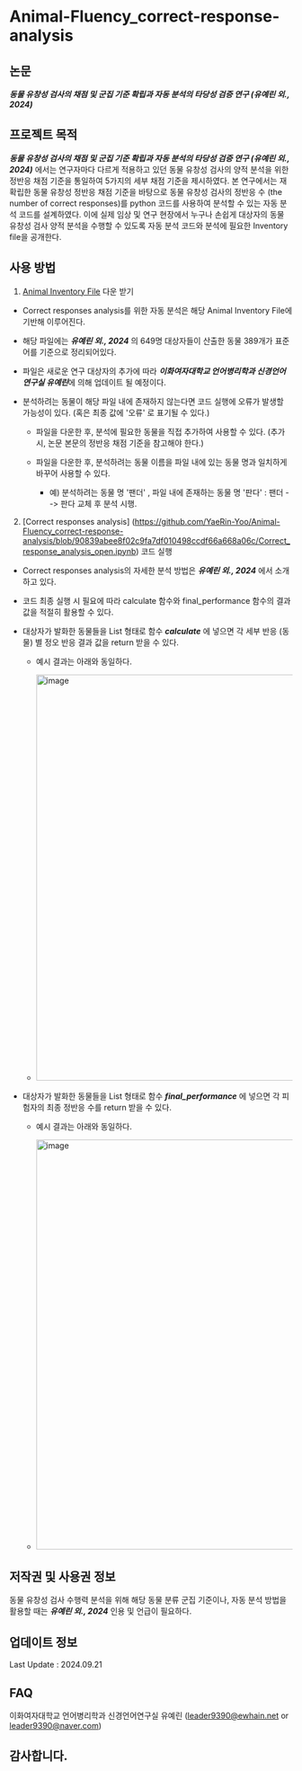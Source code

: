 # Animal-Fluency_correct-response-analysis



## 논문

***동물 유창성 검사의 채점 및 군집 기준 확립과 자동 분석의 타당성 검증 연구 (유예린 외., 2024)***



## 프로젝트 목적

***동물 유창성 검사의 채점 및 군집 기준 확립과 자동 분석의 타당성 검증 연구 (유예린 외., 2024)*** 에서는 연구자마다 다르게 적용하고 있던 동물 유창성 검사의 양적 분석을 위한 정반응 채점 기준을 통일하여 5가지의 세부 채점 기준을 제시하였다. 본 연구에서는 재확립한 동물 유창성 정반응 채점 기준을 바탕으로 동물 유창성 검사의 정반응 수 (the number of correct responses)를 python 코드를 사용하여 분석할 수 있는 자동 분석 코드를 설계하였다. 이에 실제 임상 및 연구 현장에서 누구나 손쉽게 대상자의 동물 유창성 검사 양적 분석을 수행할 수 있도록 자동 분석 코드와 분석에 필요한 Inventory file을 공개한다.



## 사용 방법

1. [Animal Inventory File](https://github.com/YaeRin-Yoo/Animal-Fluency_correct-response-analysis/blob/aeefec559668a02a6979cad54a0dd6658c8b29fb/Animal%20Inventory%20File_240813.csv) 다운 받기 

  + Correct responses analysis를 위한 자동 분석은 해당 Animal Inventory File에 기반해 이루어진다.
    
  + 해당 파일에는 ***유예린 외., 2024*** 의 649명 대상자들이 산출한 동물 389개가 표준어를 기준으로 정리되어있다.
    
  + 파일은 새로운 연구 대상자의 추가에 따라 ***이화여자대학교 언어병리학과 신경언어연구실 유예린***에 의해 업데이트 될 예정이다.
 
  + 분석하려는 동물이 해당 파일 내에 존재하지 않는다면 코드 실행에 오류가 발생할 가능성이 있다. (혹은 최종 값에 '오류' 로 표기될 수 있다.)

    + 파일을 다운한 후, 분석에 필요한 동물을 직접 추가하여 사용할 수 있다. (추가 시, 논문 본문의 정반응 채점 기준을 참고해야 한다.)
   
    + 파일을 다운한 후, 분석하려는 동물 이름을 파일 내에 있는 동물 명과 일치하게 바꾸어 사용할 수 있다.
   
      + 예) 분석하려는 동물 명 '팬더' , 파일 내에 존재하는 동물 명 '판다' : 팬더 --> 판다 교체 후 분석 시행.

      
2. [Correct responses analysis] (https://github.com/YaeRin-Yoo/Animal-Fluency_correct-response-analysis/blob/90839abee8f02c9fa7df010498ccdf66a668a06c/Correct_response_analysis_open.ipynb) 코드 실행

  + Correct responses analysis의 자세한 분석 방법은 ***유예린 외., 2024*** 에서 소개하고 있다.

  + 코드 최종 실행 시 필요에 따라 calculate 함수와 final_performance 함수의 결과 값을 적절히 활용할 수 있다. 

  + 대상자가 발화한 동물들을 List 형태로 함수 ***calculate*** 에 넣으면 각 세부 반응 (동물) 별 정오 반응 결과 값을 return 받을 수 있다.
   
    + 예시 결과는 아래와 동일하다.
   
    + <img width="723" alt="image" src="https://github.com/user-attachments/assets/5503d9e0-25b5-4a49-bcbd-adfed787948b">

  + 대상자가 발화한 동물들을 List 형태로 함수 ***final_performance*** 에 넣으면 각 피험자의 최종 정반응 수를 return 받을 수 있다.

    + 예시 결과는 아래와 동일하다.
   
    + <img width="730" alt="image" src="https://github.com/user-attachments/assets/54250ed7-0dd6-41a7-9d45-f50a67485259">





## 저작권 및 사용권 정보

동물 유창성 검사 수행력 분석을 위해 해당 동물 분류 군집 기준이나, 자동 분석 방법을 활용할 때는 ***유예린 외., 2024*** 인용 및 언급이 필요하다.



## 업데이트 정보

Last Update : 2024.09.21



## FAQ

이화여자대학교 언어병리학과 신경언어연구실 유예린 (leader9390@ewhain.net or leader9390@naver.com)



## 감사합니다.
